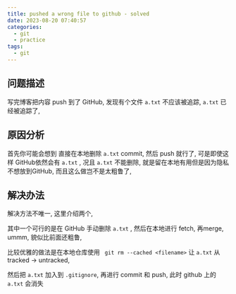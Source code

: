 ```yaml
---
title: pushed a wrong file to github - solved
date: 2023-08-20 07:40:57
categories:
  - git
  - practice
tags:
  - git
---
```


## 问题描述

写完博客把内容 push 到了 GitHub, 发现有个文件 `a.txt`  不应该被追踪, `a.txt` 已经被追踪了, 

## 原因分析

首先你可能会想到 直接在本地删除  `a.txt`  commit, 然后 push 就行了, 可是即使这样 GitHub依然会有  `a.txt`  , 况且  `a.txt`  不能删除, 就是留在本地有用但是因为隐私不想放到GitHub, 而且这么做岂不是太粗鲁了, 

## 解决办法

解决方法不唯一, 这里介绍两个, 

其中一个可行的是在 GitHub 手动删除 `a.txt`  , 然后在本地进行 fetch, 再merge, ummm, 貌似比前面还粗鲁, 

比较优雅的做法是在本地仓库使用 ` git rm --cached <filename>` 让 `a.txt` 从 tracked -> untracked, 

然后把 `a.txt` 加入到 `.gitignore`, 再进行 commit 和 push, 此时 github 上的 `a.txt` 会消失
